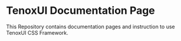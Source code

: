 # TenoxUI Documentation Page

This Repository contains documentation pages and instruction to use TenoxUI CSS Framework.


